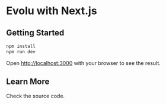 # Evolu with Next.js

## Getting Started

```bash
npm install
npm run dev
```

Open [http://localhost:3000](http://localhost:3000) with your browser to see the result.

## Learn More

Check the source code.
